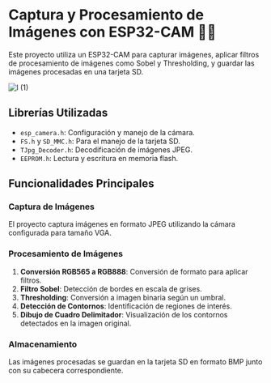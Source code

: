 # Captura y Procesamiento de Imágenes con ESP32-CAM 🧑‍💻

Este proyecto utiliza un ESP32-CAM para capturar imágenes, aplicar filtros de procesamiento de imágenes como Sobel y Thresholding, y guardar las imágenes procesadas en una tarjeta SD.

![l (1)](https://github.com/user-attachments/assets/11139cc0-08aa-4d26-af0e-21eb2bba36e8)

## Librerías Utilizadas

- `esp_camera.h`: Configuración y manejo de la cámara.
- `FS.h` y `SD_MMC.h`: Para el manejo de la tarjeta SD.
- `TJpg_Decoder.h`: Decodificación de imágenes JPEG.
- `EEPROM.h`: Lectura y escritura en memoria flash.

## Funcionalidades Principales

### Captura de Imágenes

El proyecto captura imágenes en formato JPEG utilizando la cámara configurada para tamaño VGA.

### Procesamiento de Imágenes

1. **Conversión RGB565 a RGB888**: Conversión de formato para aplicar filtros.
2. **Filtro Sobel**: Detección de bordes en escala de grises.
3. **Thresholding**: Conversión a imagen binaria según un umbral.
4. **Detección de Contornos**: Identificación de regiones de interés.
5. **Dibujo de Cuadro Delimitador**: Visualización de los contornos detectados en la imagen original.

### Almacenamiento

Las imágenes procesadas se guardan en la tarjeta SD en formato BMP junto con su cabecera correspondiente.


